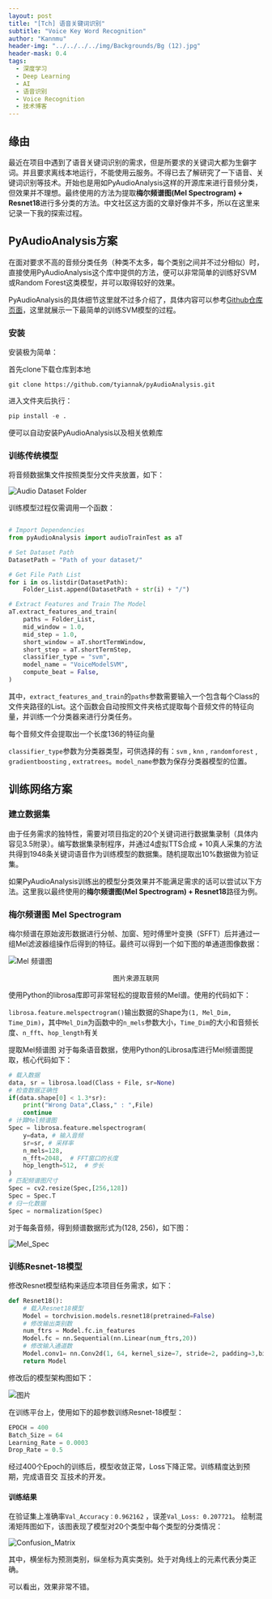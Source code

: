 ```yaml
---
layout: post
title: "[Tch] 语音关键词识别"
subtitle: "Voice Key Word Recognition"
author: "Kannmu"
header-img: "../../../../img/Backgrounds/Bg (12).jpg"
header-mask: 0.4
tags:
  - 深度学习
  - Deep Learning
  - AI
  - 语音识别
  - Voice Recognition
  - 技术博客
---
```


<head>
    <script src="https://cdn.mathjax.org/mathjax/latest/MathJax.js?config=TeX-AMS-MML_HTMLorMML" type="text/javascript"></script>
    <script type="text/x-mathjax-config">
        MathJax.Hub.Config({
            tex2jax: {
            skipTags: ['script', 'noscript', 'style', 'textarea', 'pre'],
            inlineMath: [['$','$']]
            }
        });
    </script>
</head>

## 缘由

最近在项目中遇到了语音关键词识别的需求，但是所要求的关键词大都为生僻字词。并且要求离线本地运行，不能使用云服务。不得已去了解研究了一下语音、关键词识别等技术。开始也是用如PyAudioAnalysis这样的开源库来进行音频分类，但效果并不理想。最终使用的方法为提取**梅尔频谱图(Mel Spectrogram) + Resnet18**进行多分类的方法。中文社区这方面的文章好像并不多，所以在这里来记录一下我的探索过程。

## PyAudioAnalysis方案

在面对要求不高的音频分类任务（种类不太多，每个类别之间并不过分相似）时，直接使用PyAudioAnalysis这个库中提供的方法，便可以非常简单的训练好SVM或Random Forest这类模型，并可以取得较好的效果。

PyAudioAnalysis的具体细节这里就不过多介绍了，具体内容可以参考[Github仓库页面](https://github.com/tyiannak/pyAudioAnalysis)，这里就展示一下最简单的训练SVM模型的过程。

### 安装

安装极为简单：

首先clone下载仓库到本地

```gitattributes
git clone https://github.com/tyiannak/pyAudioAnalysis.git
```

进入文件夹后执行：

```py
pip install -e .
```

便可以自动安装PyAudioAnalysis以及相关依赖库

### 训练传统模型

将音频数据集文件按照类型分文件夹放置，如下：

![Audio Dataset Folder](../../../../img/Tch/AudioFolder.png)

训练模型过程仅需调用一个函数：

```py

# Import Dependencies
from pyAudioAnalysis import audioTrainTest as aT

# Set Dataset Path
DatasetPath = "Path of your dataset/"

# Get File Path List
for i in os.listdir(DatasetPath):
    Folder_List.append(DatasetPath + str(i) + "/")

# Extract Features and Train The Model
aT.extract_features_and_train(
    paths = Folder_List,
    mid_window = 1.0,
    mid_step = 1.0,
    short_window = aT.shortTermWindow,
    short_step = aT.shortTermStep,
    classifier_type = "svm",
    model_name = "VoiceModelSVM",
    compute_beat = False,
)

```

其中，```extract_features_and_train```的```paths```参数需要输入一个包含每个Class的文件夹路径的List。这个函数会自动按照文件夹格式提取每个音频文件的特征向量，并训练一个分类器来进行分类任务。

每个音频文件会提取出一个长度136的特征向量

```classifier_type```参数为分类器类型，可供选择的有：```svm``` , ```knn``` , ```randomforest``` , ```gradientboosting``` , ```extratrees```。```model_name```参数为保存分类器模型的位置。


## 训练网络方案

### 建立数据集

由于任务需求的独特性，需要对项目指定的20个关键词进行数据集录制（具体内容见3.5附录）。编写数据集录制程序，并通过4虚拟TTS合成 + 10真人采集的方法共得到1948条关键词语音作为训练模型的数据集。随机提取出10%数据做为验证集。

如果PyAudioAnalysis训练出的模型分类效果并不能满足需求的话可以尝试以下方法。这里我以最终使用的**梅尔频谱图(Mel Spectrogram) + Resnet18**路径为例。

### 梅尔频谱图 Mel Spectrogram

梅尔频谱在原始波形数据进行分帧、加窗、短时傅里叶变换（SFFT）后并通过一组Mel滤波器组操作后得到的特征。最终可以得到一个如下图的单通道图像数据：

![Mel 频谱图](https://img-blog.csdnimg.cn/20200826092924660.png?x-oss-process=image/watermark,type_ZmFuZ3poZW5naGVpdGk,shadow_10,text_aHR0cHM6Ly9ibG9nLmNzZG4ubmV0L20wXzQ2NTEwMjQ1,size_16,color_FFFFFF,t_70#pic_center)

<center><font size = 2> 图片来源互联网 </font></center>

使用Python的librosa库即可非常轻松的提取音频的Mel谱。使用的代码如下：

```librosa.feature.melspectrogram()```输出数据的Shape为```(1, Mel_Dim, Time_Dim)```，其中```Mel_Dim```为函数中的```n_mels```参数大小，```Time_Dim```的大小和音频长度、```n_fft```、```hop_length```有关

提取Mel频谱图
对于每条语音数据，使用Python的Librosa库进行Mel频谱图提取，核心代码如下：

```py
# 载入数据
data, sr = librosa.load(Class + File, sr=None)
# 检查数据正确性
if(data.shape[0] < 1.3*sr):
    print("Wrong Data",Class," : ",File)
    continue
# 计算Mel频谱图
Spec = librosa.feature.melspectrogram(
    y=data, # 输入音频
    sr=sr, # 采样率
    n_mels=128,
    n_fft=2048,  # FFT窗口的长度
    hop_length=512,  # 步长
)
# 匹配频谱图尺寸
Spec = cv2.resize(Spec,[256,128])
Spec = Spec.T
# 归一化数据
Spec = normalization(Spec)
```

对于每条音频，得到频谱数据形式为(128, 256)，如下图：

![Mel_Spec](../../../../img/Tch/Mel_Spec.png)


### 训练Resnet-18模型
修改Resnet模型结构来适应本项目任务需求，如下：

```py
def Resnet18():
    # 载入Resnet18模型
    Model = torchvision.models.resnet18(pretrained=False)
    # 修改输出类别数
    num_ftrs = Model.fc.in_features 
    Model.fc = nn.Sequential(nn.Linear(num_ftrs,20))
    # 修改输入通道数
    Model.conv1= nn.Conv2d(1, 64, kernel_size=7, stride=2, padding=3,bias=False)
    return Model
```

修改后的模型架构图如下：

![图片](../../../../img/Tch/Model_Structure.png)

在训练平台上，使用如下的超参数训练Resnet-18模型：

```py
EPOCH = 400
Batch_Size = 64
Learning_Rate = 0.0003
Drop_Rate = 0.5
```

经过400个Epoch的训练后，模型收敛正常，Loss下降正常。训练精度达到预期，完成语音交
互技术的开发。

#### 训练结果

在验证集上准确率```Val_Accuracy：0.962162``` ，误差```Val_Loss: 0.207721```。
绘制混淆矩阵图如下，该图表现了模型对20个类型中每个类型的分类情况：

![Confusion_Matrix](../../../../img/Tch/Confusion_Matrix.png)

其中，横坐标为预测类别，纵坐标为真实类别。处于对角线上的元素代表分类正确。

可以看出，效果非常不错。
